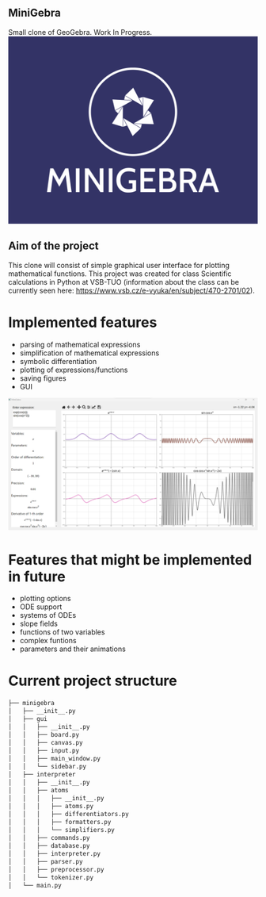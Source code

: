 ## MiniGebra
Small clone of GeoGebra. Work In Progress.
![plot](/images/logo.png)

## Aim of the project
This clone will consist of simple graphical user interface for plotting mathematical functions. This project was created for class Scientific calculations in Python at VSB-TUO (information about the class can be currently seen here: https://www.vsb.cz/e-vyuka/en/subject/470-2701/02).


# Implemented features

* parsing of mathematical expressions
* simplification of mathematical expressions
* symbolic differentiation
* plotting of expressions/functions
* saving figures
* GUI

![plot](/images/screenshot.png)

# Features that might be implemented in future

* plotting options
* ODE support
* systems of ODEs
* slope fields
* functions of two variables
* complex funtions
* parameters and their animations

# Current project structure

    ├── minigebra
    │   ├── __init__.py
    │   ├── gui
    │   │   ├── __init__.py
    │   │   ├── board.py
    │   │   ├── canvas.py
    │   │   ├── input.py
    │   │   ├── main_window.py
    │   │   └── sidebar.py
    │   ├── interpreter
    │   │   ├── __init__.py
    │   │   ├── atoms
    │   │   │   ├── __init__.py
    │   │   │   ├── atoms.py
    │   │   │   ├── differentiators.py
    │   │   │   ├── formatters.py
    │   │   │   └── simplifiers.py
    │   │   ├── commands.py
    │   │   ├── database.py
    │   │   ├── interpreter.py
    │   │   ├── parser.py
    │   │   ├── preprocessor.py
    │   │   └── tokenizer.py
    │   └── main.py